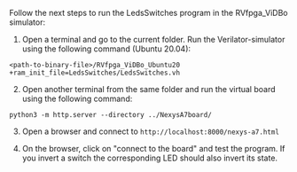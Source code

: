 Follow the next steps to run the LedsSwitches program in the RVfpga_ViDBo simulator:


1. Open a terminal and go to the current folder. Run the Verilator-simulator using the following command (Ubuntu 20.04): 
```
<path-to-binary-file>/RVfpga_ViDBo_Ubuntu20 +ram_init_file=LedsSwitches/LedsSwitches.vh
```

2. Open another terminal from the same folder and run the virtual board using the following command:
```
python3 -m http.server --directory ../NexysA7board/
```
3. Open a browser and connect to `http://localhost:8000/nexys-a7.html`

4. On the browser, click on "connect to the board" and test the program. If you invert a switch the corresponding LED should also invert its state.
